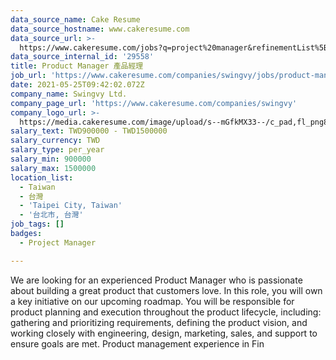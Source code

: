 ```yaml
---
data_source_name: Cake Resume
data_source_hostname: www.cakeresume.com
data_source_url: >-
  https://www.cakeresume.com/jobs?q=project%20manager&refinementList%5Blang_name%5D%5B0%5D=English&refinementList%5Bsalary_type%5D=per_year&range%5Bsalary_range%5D%5Bmin%5D=1000000&page=2
data_source_internal_id: '29558'
title: Product Manager 產品經理
job_url: 'https://www.cakeresume.com/companies/swingvy/jobs/product-manager-09ac83'
date: 2021-05-25T09:42:02.072Z
company_name: Swingvy Ltd.
company_page_url: 'https://www.cakeresume.com/companies/swingvy'
company_logo_url: >-
  https://media.cakeresume.com/image/upload/s--mGfkMX33--/c_pad,fl_png8,h_200,w_200/v1659418857/hlrfahyv2vzczghwlumf.png
salary_text: TWD900000 - TWD1500000
salary_currency: TWD
salary_type: per_year
salary_min: 900000
salary_max: 1500000
location_list:
  - Taiwan
  - 台灣
  - 'Taipei City, Taiwan'
  - '台北市, 台灣'
job_tags: []
badges:
  - Project Manager

---
```


We are looking for an experienced Product Manager who is passionate about building a great product that customers love. In this role, you will own a key initiative on our upcoming roadmap. You will be responsible for product planning and execution throughout the product lifecycle, including: gathering and prioritizing requirements, defining the product vision, and working closely with engineering, design, marketing, sales, and support to ensure goals are met. Product management experience in Fin